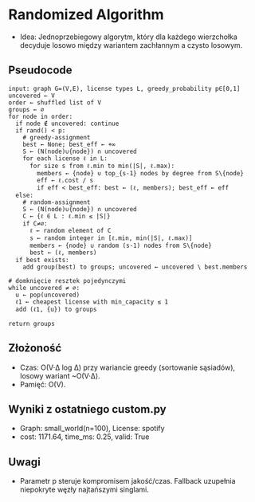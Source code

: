 # Randomized Algorithm

- Idea: Jednoprzebiegowy algorytm, który dla każdego wierzchołka decyduje losowo między wariantem zachłannym a czysto losowym.

## Pseudocode
```
input: graph G=(V,E), license types L, greedy_probability p∈[0,1]
uncovered ← V
order ← shuffled list of V
groups ← ∅
for node in order:
  if node ∉ uncovered: continue
  if rand() < p:
    # greedy-assignment
    best ← None; best_eff ← +∞
    S ← (N(node)∪{node}) ∩ uncovered
    for each license ℓ in L:
      for size s from ℓ.min to min(|S|, ℓ.max):
        members ← {node} ∪ top_{s-1} nodes by degree from S\{node}
        eff ← ℓ.cost / s
        if eff < best_eff: best ← (ℓ, members); best_eff ← eff
  else:
    # random-assignment
    S ← (N(node)∪{node}) ∩ uncovered
    C ← {ℓ ∈ L : ℓ.min ≤ |S|}
    if C≠∅:
      ℓ ← random element of C
      s ← random integer in [ℓ.min, min(|S|, ℓ.max)]
      members ← {node} ∪ random (s-1) nodes from S\{node}
      best ← (ℓ, members)
  if best exists:
    add group(best) to groups; uncovered ← uncovered \ best.members

# domknięcie resztek pojedynczymi
while uncovered ≠ ∅:
  u ← pop(uncovered)
  ℓ1 ← cheapest license with min_capacity ≤ 1
  add (ℓ1, {u}) to groups

return groups
```

## Złożoność
- Czas: O(V·Δ log Δ) przy wariancie greedy (sortowanie sąsiadów), losowy wariant ~O(V·Δ).
- Pamięć: O(V).

## Wyniki z ostatniego custom.py
- Graph: small_world(n=100), License: spotify
- cost: 1171.64, time_ms: 0.25, valid: True

## Uwagi
- Parametr p steruje kompromisem jakość/czas. Fallback uzupełnia niepokryte węzły najtańszymi singlami.
